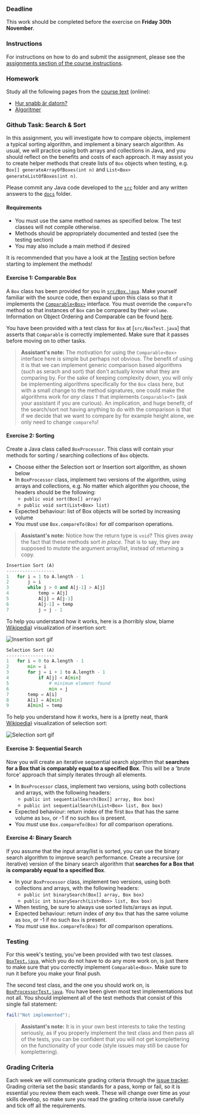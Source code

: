 ### Deadline
This work should be completed before the exercise on **Friday 30th November**.

### Instructions
For instructions on how to do and submit the assignment, please see the
[assignments section of the course instructions](https://gits-15.sys.kth.se/inda-18/course-instructions#assignments).

### Homework
Study all the following pages from the
[course text](http://www.nada.kth.se/~snilsson/algoritmer/) (online):

- [Hur snabb är datorn?](http://www.nada.kth.se/~snilsson/algoritmer/tid)
- [Algoritmer](http://www.nada.kth.se/~snilsson/algoritmer/algoritmer)

### Github Task: Search & Sort
In this assignment, you will investigate how to compare objects, implement a
typical sorting algorithm, and implement a binary search algorithm.  As usual,
we will practice using both arrays and collections in Java, and you should
reflect on the benefits and costs of each approach.  It may assist you to
create helper methods that create lists of `Box` objects when testing, e.g.
`Box[] generateArrayOfBoxes(int n)` and `List<Box> generateListOfBoxes(int n)`.

Please commit any Java code developed to the [`src`](src) folder and any
written answers to the [`docs`](docs) folder.

#### Requirements
- You must use the same method names as specified below. The test classes will
  not compile otherwise.
- Methods should be appropriately documented and tested (see the testing section)
- You may also include a main method if desired

It is recommended that you have a look at the [Testing](#testing) section
before starting to implement the methods!

#### Exercise 1: Comparable Box
A `Box` class has been provided for you in [`src/Box.java`](src/Box.java). Make
yourself familiar with the source code, then expand upon this class so that it
implements the
[`Comparable<Box>`](http://docs.oracle.com/javase/8/docs/api/java/lang/Comparable.html)
interface. You must override the `compareTo` method so that instances of `Box`
can be compared by their `volume`. Information on Object Ordering and
Comparable can be found
[here](https://docs.oracle.com/javase/tutorial/collections/interfaces/order.html).

You have been provided with a test class for `Box` at [`src/BoxTest.java`] that
asserts that `Comparable` is correctly implemented. Make sure that it passes
before moving on to other tasks.

> **Assistant's note:** The motivation for using the `Comparable<Box>`
> interface here is simple but perhaps not obvious. The benefit of using it is
> that we can implement generic comparison based algorithms (such as serach and
> sort) that don't actually know what they are comparing by. For the sake of
> keeping complexity down, you will only be implementing algorithms
> specifically for the `Box` class here, but with a small change to the method
> signatures, one could make the algorithms work for _any_ class `T` that
> implements `Comparable<T>` (ask your assistant if you are curious). An
> implication, and huge benefit, of the search/sort not having anything to do
> with the comparison is that if we decide that we want to compare by for
> example height alone, we only need to change `compareTo`!

#### Exercise 2: Sorting
Create a Java class called `BoxProcessor`. This class will contain your methods
for sorting / searching collections of `Box` objects.

* Choose either the Selection sort or Insertion sort algorithm, as shown below
* In `BoxProcessor` class, implement two versions of the algorithm, using
  arrays and collections, e.g. No matter which algorithm you choose, the headers
  should be the following:
    * `public void sort(Box[] array)`
    * `public void sort(List<Box> list)`
* Expected behaviour: list of Box objects will be sorted by increasing volume
* You _must_ use `Box.compareTo(Box)` for _all_ comparison operations.

> **Assistant's note:** Notice how the return type is `void`? This gives away
> the fact that these methods sort _in place_. That is to say, they are
> supposed to _mutate_ the argument array/list, instead of returning a copy.

```python
Insertion Sort (A)
------------------
1   for i = 1 to A.length - 1
2       j = i
3       while j > 0 and A[j-1] > A[j]
4           temp = A[j]
5           A[j] = A[j-1]
6           A[j-1] = temp
7           j = j - 1
```
To help you understand how it works, here is a (horribly slow, blame
[Wikipedia](https://en.wikipedia.org/wiki/Insertion_sort)) visualization of
insertion sort:

![Insertion sort gif](https://upload.wikimedia.org/wikipedia/commons/0/0f/Insertion-sort-example-300px.gif)

```python
Selection Sort (A)
------------------
1   for i = 0 to A.length - 1
2       min = i
3       for j = i + 1 to A.length - 1
4           if A[j] < A[min]
5               # minimum element found
6               min = j
7       temp = A[i]
8       A[i] = A[min]
9       A[min] = temp
```
To help you understand how it works, here is a (pretty neat, thank
[Wikipedia](https://en.wikipedia.org/wiki/Selection_sort)) visualization of
selection sort:

![Selection sort gif](https://upload.wikimedia.org/wikipedia/commons/9/94/Selection-Sort-Animation.gif)

#### Exercise 3: Sequential Search
Now you will create an iterative sequential search algorithm that **searches
for a Box that is comparably equal to a specified Box**. This will be a 'brute
force' approach that simply iterates through all elements.

* In `BoxProcessor` class, implement two versions, using both collections and
  arrays, with the following headers:
    * `public int sequentialSearch(Box[] array, Box box)`
    * `public int sequentialSearch(List<Box> list, Box box)`
* Expected behaviour: return index of the first `Box` that has the same volume
  as `box`, or -1 if no such `Box` is present.
* You _must_ use `Box.compareTo(Box)` for _all_ comparison operations.

#### Exercise 4: Binary Search
If you assume that the input array/list is sorted, you can use the binary
search algorithm to improve search performance. Create a recursive (or
iterative) version of the binary search algorithm that **searches for a
Box that is comparably equal to a specified Box**.

* In your `BoxProcessor` class, implement two versions, using both collections
  and arrays, with the following headers:
    * `public int binarySearch(Box[] array, Box box)`
    * `public int binarySearch(List<Box> list, Box box)`
* When testing, be sure to always use sorted lists/arrays as input.
* Expected behaviour: return index of _any_ `Box` that has the same volume
  as `box`, or -1 if no such `Box` is present.
* You _must_ use `Box.compareTo(Box)` for _all_ comparison operations.

### Testing
For this week's testing, you've been provided with two test classes.
[`BoxTest.java`](src/BoxTest.java), which you do not have to do any more work on,
is just there to make sure that you correctly implement `Comparable<Box>`.
Make sure to run it before you make your final push.

The second test class, and the one you should work on, is
[`BoxProcessorTest.java`](src/BoxProcessorTest.java). You have been given most
test implementations but not all. You should implement all of the test methods
that consist of this single fail statement:

```java
fail("Not implemented");
```

> **Assistant's note:** It is in your own best interests to take the testing
> seriously, as if you properly implement the test class and then pass all of
> the tests, you can be confident that you will not get komplettering on the
> functionality of your code (style issues may still be cause for
> komplettering).

### Grading Criteria
Each week we will communicate grading criteria through the [issue tracker](../../issues/). Grading criteria set the basic standards for a pass, komp or fail, so it is essential you review them each week. These will change over time as your skills develop, so make sure you read the grading criteria issue carefully and tick off all the requirements.
